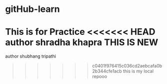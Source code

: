 # gitHub-learn
This is for Practice
<<<<<<< HEAD
author shradha khapra
THIS IS NEW
=======
author shubhang tripathi

>>>>>>> c0401f976415c036cd2aebcafa0b2b344cfe1acb
this is my local repooo